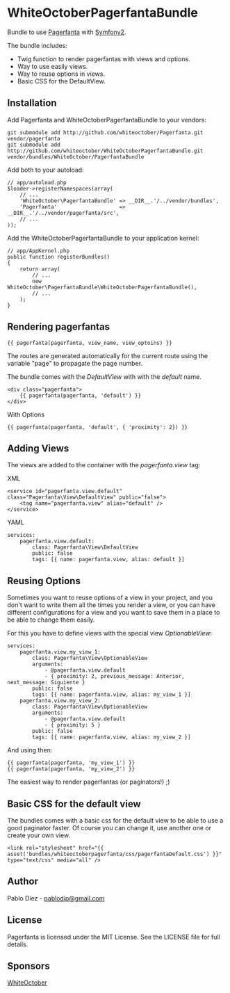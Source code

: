 WhiteOctoberPagerfantaBundle
============================

Bundle to use [Pagerfanta](https://github.com/whiteoctober/Pagerfanta) with [Symfony2](https://github.com/symfony/symfony).

The bundle includes:

  * Twig function to render pagerfantas with views and options.
  * Way to use easily views.
  * Way to reuse options in views.
  * Basic CSS for the DefaultView.

Installation
------------

Add Pagerfanta and WhiteOctoberPagerfantaBundle to your vendors:

    git submodule add http://github.com/whiteoctober/Pagerfanta.git vendor/pagerfanta
    git submodule add http://github.com/whiteoctober/WhiteOctoberPagerfantaBundle.git vendor/bundles/WhiteOctober/PagerfantaBundle

Add both to your autoload:

    // app/autoload.php
    $loader->registerNamespaces(array(
        // ...
        'WhiteOctober\PagerfantaBundle' => __DIR__.'/../vendor/bundles',
        'Pagerfanta'                    => __DIR__.'/../vendor/pagerfanta/src',
        // ...
    ));

Add the WhiteOctoberPagerfantaBundle to your application kernel:

    // app/AppKernel.php
    public function registerBundles()
    {
        return array(
            // ...
            new WhiteOctober\PagerfantaBundle\WhiteOctoberPagerfantaBundle(),
            // ...
        );
    }

Rendering pagerfantas
---------------------

    {{ pagerfanta(pagerfanta, view_name, view_optoins) }}

The routes are generated automatically for the current route using the variable "page" to propagate the page number.

The bundle comes with the *DefaultView* with with the *default* name.

    <div class="pagerfanta">
        {{ pagerfanta(pagerfanta, 'default') }}
    </div>

With Options

    {{ pagerfanta(pagerfanta, 'default', { 'proximity': 2}) }}

Adding Views
------------

The views are added to the container with the *pagerfanta.view* tag:

XML

    <service id="pagerfanta.view.default" class="Pagerfanta\View\DefaultView" public="false">
        <tag name="pagerfanta.view" alias="default" />
    </service>

YAML

    services:
        pagerfanta.view.default:
            class: Pagerfanta\View\DefaultView
            public: false
            tags: [{ name: pagerfanta.view, alias: default }]

Reusing Options
---------------

Sometimes you want to reuse options of a view in your project, and you don't want to write them all the times you render a view, or you can have different configurations for a view and you want to save them in a place to be able to change them easily.

For this you have to define views with the special view *OptionableView*:

    services:
        pagerfanta.view.my_view_1:
            class: Pagerfanta\View\OptionableView
            arguments:
                - @pagerfanta.view.default
                - { proximity: 2, previous_message: Anterior, next_message: Siguiente }
            public: false
            tags: [{ name: pagerfanta.view, alias: my_view_1 }]
        pagerfanta.view.my_view_2:
            class: Pagerfanta\View\OptionableView
            arguments:
                - @pagerfanta.view.default
                - { proximity: 5 }
            public: false
            tags: [{ name: pagerfanta.view, alias: my_view_2 }]

And using then:

    {{ pagerfanta(pagerfanta, 'my_view_1') }}
    {{ pagerfanta(pagerfanta, 'my_view_2') }}

The easiest way to render pagerfantas (or paginators!) ;)

Basic CSS for the default view
------------------------------

The bundles comes with a basic css for the default view to be able to use a good paginator faster. Of course you can change it, use another one or create your own view.

    <link rel="stylesheet" href="{{ asset('bundles/whiteoctoberpagerfanta/css/pagerfantaDefault.css') }}" type="text/css" media="all" />

Author
------

Pablo Díez - <pablodip@gmail.com>

License
-------

Pagerfanta is licensed under the MIT License. See the LICENSE file for full details.

Sponsors
--------

[WhiteOctober](http://www.whiteoctober.co.uk/)
